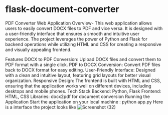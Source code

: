 # flask-document-converter
PDF Converter Web Application
Overview-
This web application allows users to easily convert DOCX files to PDF and vice versa. It is designed with a user-friendly interface that ensures a smooth and intuitive user experience. The project leverages the power of Python and Flask for backend operations while utilizing HTML and CSS for creating a responsive and visually appealing frontend.

Features
DOCX to PDF Conversion: Upload DOCX files and convert them to PDF format with a single click.
PDF to DOCX Conversion: Convert PDF files back to DOCX format for easy editing.
User-Friendly Interface: Designed with a clean and intuitive layout, featuring grid layouts for better visual organization.
Responsive Design: The frontend is built with HTML and CSS, ensuring that the application works well on different devices, including desktops and mobile phones.
Tech Stack
Backend: Python, Flask
Frontend: HTML, CSS
Libraries: docx2pdf for document conversion
Running the Application
Start the application on your local machine :
python app.py
Here is a interface the project looks like 
![Screenshot (32)](https://github.com/user-attachments/assets/a21a1104-e507-42aa-a52b-0c0466385879)

